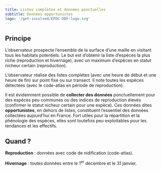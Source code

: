 ```yaml
---
title: Listes complètes et données ponctuelles
subtitle: Données opportunistes
logo: '/get-involved/EPOC-ODF-logo.svg'
---
```


## Principe

<div class="InformativePageParagraph">

L’observateur prospecte l’ensemble de la surface d’une maille en visitant tous les habitats potentiels. Le but est d’obtenir la liste d’espèces la plus riche (reproduction et hivernage), avec un maximum d’espèces en statut nicheur certain (reproduction).

L’observateur réalise des listes complètes (avec une heure de début et une heure de fin) sur point fixe ou sur transect. Il note toutes les espèces détectées (avec le code-atlas en période de reproduction).

Il est évidemment possible de **collecter des données** ponctuellement pour des espèces peu communes ou des indices de reproduction élevés (confirmer le statut nicheur certain pour une espèce). Ces données dites **opportunistes**, en dehors de listes, constituent l’essentiel des données collectées aujourd’hui en France. Fort utiles pour la répartition et la phénologie des espèces, elles sont toutefois peu exploitables pour les tendances et les effectifs.

</div>

## Quand ?

<div class="InformativePageParagraph">

**Reproduction** : données avec code de nidification (code-atlas).

**Hivernage** : toutes données entre le 1<sup>er</sup> décembre et le 31 janvier.

</div>
